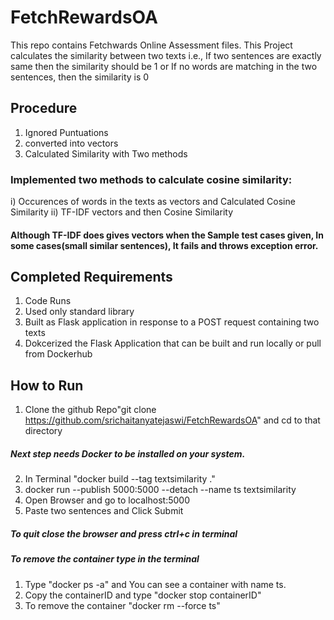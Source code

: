 # FetchRewardsOA
This repo contains Fetchwards Online Assessment files.
This Project calculates the similarity between two texts i.e., If two sentences are exactly same then the similarity should be 1 or If no words are matching in the two sentences, then the similarity is 0
## Procedure
1. Ignored Puntuations
2. converted into vectors
3. Calculated Similarity with Two methods
### Implemented two methods to calculate cosine similarity:
i) Occurences of words in the texts as vectors and Calculated Cosine Similarity
ii) TF-IDF vectors and then Cosine Similarity
#### Although TF-IDF does gives vectors when the Sample test cases given, In some cases(small similar sentences), It fails and throws exception error.
## Completed Requirements
1. Code Runs
2. Used only standard library
3. Built as Flask application in response to a POST request containing two texts
4. Dokcerized the Flask Application that can be built and run locally or pull from Dockerhub

## How to Run
1. Clone the github Repo"git clone https://github.com/srichaitanyatejaswi/FetchRewardsOA" and cd to that directory
##### Next step needs Docker to be installed on your system.
2. In Terminal "docker build --tag textsimilarity ."
3. docker run --publish 5000:5000 --detach --name ts textsimilarity
4. Open Browser and go to localhost:5000
5. Paste two sentences and Click Submit
##### To quit close the browser and press ctrl+c in terminal
##### To remove the container type in the terminal
1. Type "docker ps -a" and You can see a container with name ts. 
2. Copy the containerID and type "docker stop containerID"
3. To remove the container "docker rm --force ts"
